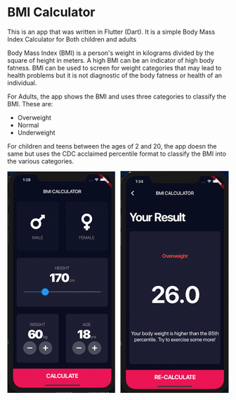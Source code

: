 # BMI Calculator

This is an app that was written in Flutter (Dart). It is a simple Body Mass Index Calculator for Both children and adults


Body Mass Index (BMI) is a person's weight in kilograms divided by the square of height in meters. A high BMI can be an indicator of high body fatness. BMI can be used to screen for weight categories that may lead to health problems but it is not diagnostic of the body fatness or health of an individual.

For Adults, the app shows the BMI and uses three categories to classify the BMI. These are:
- Overweight
- Normal 
- Underweight

For children and teens between the ages of 2 and 20, the app doesn the same but uses the CDC acclaimed percentile format to classify the BMI into the various categories.

![Finished App](https://github.com/clemkofi/bmi_calculator/blob/master/screenshots/screenshots.png)
